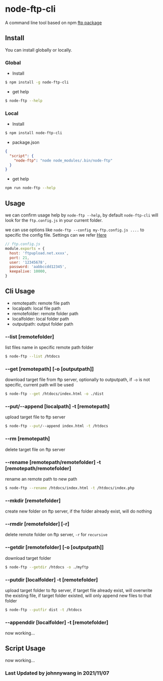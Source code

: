 # node-ftp-cli

A command line tool based on npm [ftp package](https://www.npmjs.com/package/ftp)


## Install

You can install globally or locally.

### Global

- Install
```bash
$ npm install -g node-ftp-cli
```

- get help
```bash
$ node-ftp --help
```

### Local

- Install
```bash
$ npm install node-ftp-cli
```

- package.json
```json
{
  "script": {
    "node-ftp": "node node_modules/.bin/node-ftp"
  }
}
```

- get help

```bash
npm run node-ftp --help
```


## Usage

we can confirm usage help by `node-ftp --help`, by default `node-ftp-cli` will look for the `ftp.config.js` in your current folder.

we can use options like `node-ftp --config my-ftp.config.js ....` to specific the config file. Settings can we refer [Here](https://www.npmjs.com/package/ftp#methods)

```js
// ftp.config.js
module.exports = {
  host: 'ftpupload.net.xxxx',
  port: 21,
  user: '12345678',
  password: 'aabbccdd12345',
  keepalive: 10000,
}
```


## Cli Usage

- remotepath: remote file path
- localpath: local file path
- remotefolder: remote folder path
- localfolder: local folder path
- outputpath: output folder path

### --list [remotefolder]
list files name in specific remote path folder

```bash
$ node-ftp --list /htdocs
```

### --get [remotepath] [-o [outputpath]]
download target file from ftp server, optionally to outputpath, if `-o` is not specific, current path will be used

```bash
$ node-ftp --get /htdocs/index.html -o ./dist
```

### --put/--append [localpath] -t [remotepath]
upload target file to ftp server

```bash
$ node-ftp --put/--append index.html -t /htdocs
```

### --rm [remotepath]
delete target file on ftp server

### --rename [remotepath/remotefolder] -t [remotepath/remotefolder]
rename an remote path to new path

```bash
$ node-ftp --rename /htdocs/index.html -t /htdocs/index.php
```

### --mkdir [remotefolder]
create new folder on ftp server, if the folder already exist, will do nothing

### --rmdir [remotefolder] [-r]
delete remote folder on ftp server, `-r` for `recursive`

### --getdir [remotefolder] [-o [outputpath]]
download target folder

```bash
$ node-ftp --getdir /htdocs -o ./myftp
```

### --putdir [localfolder] -t [remotefolder]
upload target folder to ftp server, if target file already exist, will overwrite the existing file, if target folder existed, will only append new files to that folder

```bash
$ node-ftp --putfir dist -t /htdocs
```

### --appenddir [localfolder] -t [remotefolder]
now working...


## Script Usage
now working...

### Last Updated by johnnywang in 2021/11/07